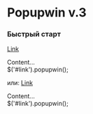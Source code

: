 # Popupwin v.3

### Быстрый старт

  <a href="#id-popup" id="link">Link</a>
  <div id="id-popup">
    Content...
  </div>
  $('#link').popupwin();

или:
  <a href="#" id="link">Link</a>
  <div id="id-popup">
    Content...
  </div>
  $('#link').popupwin();